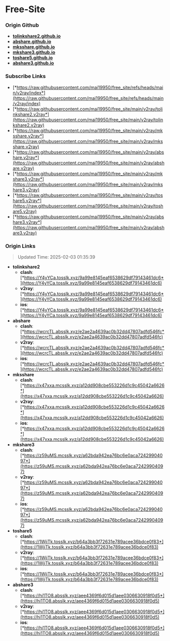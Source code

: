 # Free-Site

### Origin Github

- [**tolinkshare2.github.io**](https://github.com/tolinkshare2/tolinkshare2.github.io)
- [**abshare.github.io**](https://github.com/abshare/abshare.github.io)
- [**mksshare.github.io**](https://github.com/mksshare/mksshare.github.io)
- [**mkshare3.github.io**](https://github.com/mkshare3/mkshare3.github.io)
- [**toshare5.github.io**](https://github.com/toshare5/toshare5.github.io)
- [**abshare3.github.io**](https://github.com/abshare3/abshare3.github.io)

### Subscribe Links

- [*https://raw.githubusercontent.com/mai19950/free_site/refs/heads/main/v2ray/index*](https://raw.githubusercontent.com/mai19950/free_site/refs/heads/main/v2ray/index)
- [*https://raw.githubusercontent.com/mai19950/free_site/main/v2ray/tolinkshare2.v2ray*](https://raw.githubusercontent.com/mai19950/free_site/main/v2ray/tolinkshare2.v2ray)
- [*https://raw.githubusercontent.com/mai19950/free_site/main/v2ray/mksshare.v2ray*](https://raw.githubusercontent.com/mai19950/free_site/main/v2ray/mksshare.v2ray)
- [*https://raw.githubusercontent.com/mai19950/free_site/main/v2ray/abshare.v2ray*](https://raw.githubusercontent.com/mai19950/free_site/main/v2ray/abshare.v2ray)
- [*https://raw.githubusercontent.com/mai19950/free_site/main/v2ray/mkshare3.v2ray*](https://raw.githubusercontent.com/mai19950/free_site/main/v2ray/mkshare3.v2ray)
- [*https://raw.githubusercontent.com/mai19950/free_site/main/v2ray/toshare5.v2ray*](https://raw.githubusercontent.com/mai19950/free_site/main/v2ray/toshare5.v2ray)
- [*https://raw.githubusercontent.com/mai19950/free_site/main/v2ray/abshare3.v2ray*](https://raw.githubusercontent.com/mai19950/free_site/main/v2ray/abshare3.v2ray)

### Origin Links

> Updated Time: 2025-02-03 01:35:39

- **tolinkshare2**
  - **clash**: [*https://Y4yYCa.tosslk.xyz/9a99e8145eaf6538629df79143461dc6*](https://Y4yYCa.tosslk.xyz/9a99e8145eaf6538629df79143461dc6)
  - **v2ray**: [*https://Y4yYCa.tosslk.xyz/9a99e8145eaf6538629df79143461dc6*](https://Y4yYCa.tosslk.xyz/9a99e8145eaf6538629df79143461dc6)
  - **ios**: [*https://Y4yYCa.tosslk.xyz/9a99e8145eaf6538629df79143461dc6*](https://Y4yYCa.tosslk.xyz/9a99e8145eaf6538629df79143461dc6)
- **abshare**
  - **clash**: [*https://wcrcTL.absslk.xyz/e2ae2a4639ac0b32dd47807adfd546fc*](https://wcrcTL.absslk.xyz/e2ae2a4639ac0b32dd47807adfd546fc)
  - **v2ray**: [*https://wcrcTL.absslk.xyz/e2ae2a4639ac0b32dd47807adfd546fc*](https://wcrcTL.absslk.xyz/e2ae2a4639ac0b32dd47807adfd546fc)
  - **ios**: [*https://wcrcTL.absslk.xyz/e2ae2a4639ac0b32dd47807adfd546fc*](https://wcrcTL.absslk.xyz/e2ae2a4639ac0b32dd47807adfd546fc)
- **mksshare**
  - **clash**: [*https://x47xxa.mcsslk.xyz/a12dd908cbe553226d1c9c45042a6626*](https://x47xxa.mcsslk.xyz/a12dd908cbe553226d1c9c45042a6626)
  - **v2ray**: [*https://x47xxa.mcsslk.xyz/a12dd908cbe553226d1c9c45042a6626*](https://x47xxa.mcsslk.xyz/a12dd908cbe553226d1c9c45042a6626)
  - **ios**: [*https://x47xxa.mcsslk.xyz/a12dd908cbe553226d1c9c45042a6626*](https://x47xxa.mcsslk.xyz/a12dd908cbe553226d1c9c45042a6626)
- **mkshare3**
  - **clash**: [*https://z59uMS.mcsslk.xyz/a62bda942ea76bc6e0aca72429904097*](https://z59uMS.mcsslk.xyz/a62bda942ea76bc6e0aca72429904097)
  - **v2ray**: [*https://z59uMS.mcsslk.xyz/a62bda942ea76bc6e0aca72429904097*](https://z59uMS.mcsslk.xyz/a62bda942ea76bc6e0aca72429904097)
  - **ios**: [*https://z59uMS.mcsslk.xyz/a62bda942ea76bc6e0aca72429904097*](https://z59uMS.mcsslk.xyz/a62bda942ea76bc6e0aca72429904097)
- **toshare5**
  - **clash**: [*https://1WjiTk.tosslk.xyz/b64a3bb3f72631e789acee36bdce0f83*](https://1WjiTk.tosslk.xyz/b64a3bb3f72631e789acee36bdce0f83)
  - **v2ray**: [*https://1WjiTk.tosslk.xyz/b64a3bb3f72631e789acee36bdce0f83*](https://1WjiTk.tosslk.xyz/b64a3bb3f72631e789acee36bdce0f83)
  - **ios**: [*https://1WjiTk.tosslk.xyz/b64a3bb3f72631e789acee36bdce0f83*](https://1WjiTk.tosslk.xyz/b64a3bb3f72631e789acee36bdce0f83)
- **abshare3**
  - **clash**: [*https://hi1TO8.absslk.xyz/aee4369f6d015d1aee0306630918f0d5*](https://hi1TO8.absslk.xyz/aee4369f6d015d1aee0306630918f0d5)
  - **v2ray**: [*https://hi1TO8.absslk.xyz/aee4369f6d015d1aee0306630918f0d5*](https://hi1TO8.absslk.xyz/aee4369f6d015d1aee0306630918f0d5)
  - **ios**: [*https://hi1TO8.absslk.xyz/aee4369f6d015d1aee0306630918f0d5*](https://hi1TO8.absslk.xyz/aee4369f6d015d1aee0306630918f0d5)
